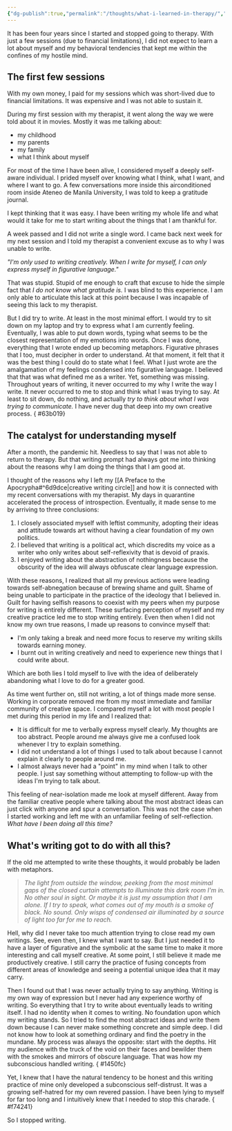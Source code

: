 ```yaml
---
{"dg-publish":true,"permalink":"/thoughts/what-i-learned-in-therapy/","tags":["self","therapy","writing"],"noteIcon":"","created":"2024-12-27"}
---
```


It has been four years since I started and stopped going to therapy. With just a few sessions (due to financial limitations), I did not expect to learn a lot about myself and my behavioral tendencies that kept me within the confines of my hostile mind.

## The first few sessions
With my own money, I paid for my sessions which was short-lived due to financial limitations. It was expensive and I was not able to sustain it. 

During my first session with my therapist, it went along the way we were told about it in movies. Mostly it was me talking about:
- my childhood
- my parents
- my family
- what I think about myself

For most of the time I have been alive, I considered myself a deeply self-aware individual. I prided myself over knowing what I think, what I want, and where I want to go. A few conversations more inside this airconditioned room inside Ateneo de Manila University, I was told to keep a gratitude journal. 

I kept thinking that it was easy. I have been writing my whole life and what would it take for me to start writing about the things that I am thankful for.

A week passed and I did not write a single word. I came back next week for my next session and I told my therapist a convenient excuse as to why I was unable to write.

*"I'm only used to writing creatively. When I write for myself, I can only express myself in figurative language."*

That was stupid. Stupid of me enough to craft that excuse to hide the simple fact that *I do not know what gratitude is.* I was blind to this experience. I am only able to articulate this lack at this point because I was incapable of seeing this lack to my therapist.

But I did try to write. At least in the most minimal effort. I would try to sit down on my laptop and try to express what I am currently feeling. Eventually, I was able to put down words, typing what seems to be the closest representation of my emotions into words. Once I was done, everything that I wrote ended up becoming metaphors. Figurative phrases that I too, must decipher in order to understand. At that moment, it felt that it was the best thing I could do to state what I feel. What I just wrote are the amalgamation of my feelings condensed into figurative language. I believed that that was what defined me as a writer. Yet, something was missing. Throughout years of writing, it never occurred to my why I write the way I write. It never occurred to me to stop and think what I was trying to say. At least to sit down, do nothing, and actually *try to think about what I was trying to communicate.* I have never dug that deep into my own creative process.
{ #63b019}

## The catalyst for understanding myself
After a month, the pandemic hit. Needless to say that I was not able to return to therapy. But that writing prompt had always got me into thinking about the reasons why I am doing the things that I am good at.

I thought of the reasons why I left my [[A Preface to the Apocrypha#^6d9dce\|creative writing circle]] and how it is connected with my recent conversations with my therapist. My days in quarantine accelerated the process of introspection. Eventually, it made sense to me by arriving to three conclusions:

1. I closely associated myself with leftist community, adopting their ideas and attitude towards art without having a clear foundation of my own politics.
2. I believed that writing is a political act, which discredits my voice as a writer who only writes about self-reflexivity that is devoid of praxis.
3. I enjoyed writing about the abstraction of nothingness because the obscurity of the idea will always obfuscate clear language expression.

With these reasons, I realized that all my previous actions were leading towards self-abnegation because of brewing shame and guilt. Shame of being unable to participate in the practice of the ideology that I believed in. Guilt for having selfish reasons to coexist with my peers when my purpose for writing is entirely different. These surfacing perception of myself and my creative practice led me to stop writing entirely. Even then when I did not know my own true reasons, I made up reasons to convince myself that:

- I'm only taking a break and need more focus to reserve my writing skills towards earning money.
- I burnt out in writing creatively and need to experience new things that I could write about.

Which are both lies I told myself to live with the idea of deliberately abandoning what I love to do for a greater good.

As time went further on, still not writing, a lot of things made more sense. Working in corporate removed me from my most immediate and familiar community of creative space. I compared myself a lot with most people I met during this period in my life and I realized that:

- It is difficult for me to verbally express myself clearly. My thoughts are too abstract. People around me always give me a confused look whenever I try to explain something.
- I did not understand a lot of things I used to talk about because I cannot explain it clearly to people around me.
- I almost always never had a "point" in my mind when I talk to other people. I just say something without attempting to follow-up with the ideas I'm trying to talk about.

This feeling of near-isolation made me look at myself different. Away from the familiar creative people where talking about the most abstract ideas can just click with anyone and spur a conversation. This was not the case when I started working and left me with an unfamiliar feeling of self-reflection. *What have I been doing all this time?*

## What's writing got to do with all this?
If the old me attempted to write these thoughts, it would probably be laden with metaphors.

> *The light from outside the window, peeking from the most minimal gaps of the closed curtain attempts to illuminate this dark room I'm in. No other soul in sight. Or maybe it is just my assumption that I am alone. If I try to speak, what comes out of my mouth is a smoke of black. No sound. Only wisps of condensed air illuminated by a source of light too far for me to reach.*

Hell, why did I never take too much attention trying to close read my own writings. See, even then, I knew what I want to say. But I just needed it to have a layer of figurative and the symbolic at the same time to make it more interesting and call myself creative. At some point, I still believe it made me productively creative. I still carry the practice of fusing concepts from different areas of knowledge and seeing a potential unique idea that it may carry.

Then I found out that I was never actually trying to say anything. Writing is my own way of expression but I never had any experience worthy of writing. So everything that I try to write about eventually leads to writing itself. I had no identity when it comes to writing. No foundation upon which my writing stands. So I tried to find the most abstract ideas and write them down because I can never make something concrete and simple deep. I did not know how to look at something ordinary and find the poetry in the mundane. My process was always the opposite: start with the depths. Hit my audience with the truck of the void on their faces and bewilder them with the smokes and mirrors of obscure language. That was how my subconscious handled writing.
{ #1450fc}


Yet, I knew that I have the natural tendency to be honest and this writing practice of mine only developed a subconscious self-distrust. It was a growing self-hatred for my own revered passion. I have been lying to myself for far too long and I intuitively knew that I needed to stop this charade.
{ #f74241}


So I stopped writing.
